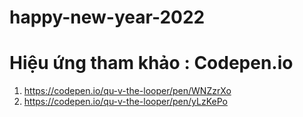 # happy-new-year-2022
# Hiệu ứng tham khảo : Codepen.io
  1. https://codepen.io/qu-v-the-looper/pen/WNZzrXo
  2. https://codepen.io/qu-v-the-looper/pen/yLzKePo
